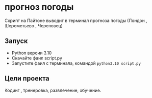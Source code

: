 # прогноз погоды  

Скрипт на Пайтоне выводит в терминал прогноза погоды (Лондон , Шереметьево , Череповец)

## Запуск

- Python версии 3.10
- Скачайте фаил script.py
- Запустите фаил c терминала, командой `python3.10 script.py `

## Цели проекта

Кодинг , тренеровка, развлечение, обучение.
